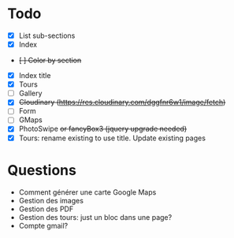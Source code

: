 # Todo
- [x] List sub-sections
- [x] Index
- ~~[ ] Color by section~~
- [x] Index title
- [x] Tours
- [ ] Gallery
- [x] ~~Cloudinary (https://res.cloudinary.com/dggfnr6w1/image/fetch)~~
- [ ] Form
- [ ] GMaps
- [x] PhotoSwipe ~~or fancyBox3 (jquery upgrade needed)~~
- [x] Tours: rename existing to use title. Update existing pages

# Questions
- Comment générer une carte Google Maps
- Gestion des images
- Gestion des PDF
- Gestion des tours: just un bloc dans une page?
- Compte gmail?
